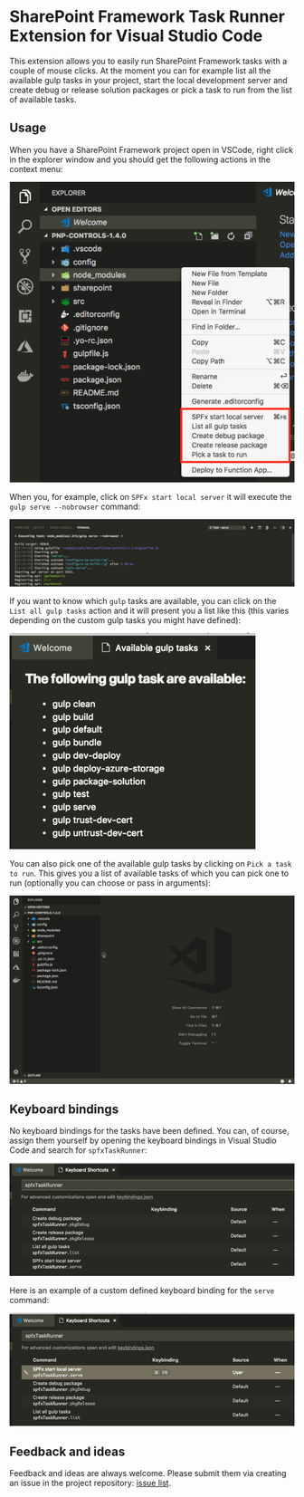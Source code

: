 # SharePoint Framework Task Runner Extension for Visual Studio Code

This extension allows you to easily run SharePoint Framework tasks with a couple of mouse clicks. At the moment you can for example list all the available gulp tasks in your project, start the local development server and create debug or release solution packages or pick a task to run from the list of available tasks.

## Usage

When you have a SharePoint Framework project open in VSCode, right click in the explorer window and you should get the following actions in the context menu:

![Available context menu actions](./assets/contextmenu-actions.png)

When you, for example, click on `SPFx start local server` it will execute the `gulp serve --nobrowser` command:

![Start SPFx local server](./assets/serve-action.png)

If you want to know which `gulp` tasks are available, you can click on the `List all gulp tasks` action and it will present you a list like this (this varies depending on the custom gulp tasks you might have defined):

![Gulp tasks](./assets/gulp-tasks.png)

You can also pick one of the available gulp tasks by clicking on `Pick a task to run`. This gives you a list of available tasks of which you can pick one to run (optionally you can choose or pass in arguments):

![Pick a task and run](./assets/pick-task-vscode.gif)

## Keyboard bindings

No keyboard bindings for the tasks have been defined. You can, of course, assign them yourself by opening the keyboard bindings in Visual Studio Code and search for `spfxTaskRunner`:

![Keyboard bindings](./assets/keybinding-initial.png)

Here is an example of a custom defined keyboard binding for the `serve` command:

![Keyboard binding example](./assets/keybinding-set.png)

## Feedback and ideas

Feedback and ideas are always welcome. Please submit them via creating an issue in the project repository: [issue list](https://github.com/estruyf/vscode-spfx-task-runner/issues).